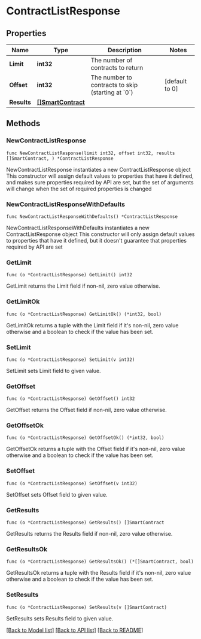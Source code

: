 # ContractListResponse

## Properties

Name | Type | Description | Notes
------------ | ------------- | ------------- | -------------
**Limit** | **int32** | The number of contracts to return | 
**Offset** | **int32** | The number to contracts to skip (starting at &#x60;0&#x60;) | [default to 0]
**Results** | [**[]SmartContract**](SmartContract.md) |  | 

## Methods

### NewContractListResponse

`func NewContractListResponse(limit int32, offset int32, results []SmartContract, ) *ContractListResponse`

NewContractListResponse instantiates a new ContractListResponse object
This constructor will assign default values to properties that have it defined,
and makes sure properties required by API are set, but the set of arguments
will change when the set of required properties is changed

### NewContractListResponseWithDefaults

`func NewContractListResponseWithDefaults() *ContractListResponse`

NewContractListResponseWithDefaults instantiates a new ContractListResponse object
This constructor will only assign default values to properties that have it defined,
but it doesn't guarantee that properties required by API are set

### GetLimit

`func (o *ContractListResponse) GetLimit() int32`

GetLimit returns the Limit field if non-nil, zero value otherwise.

### GetLimitOk

`func (o *ContractListResponse) GetLimitOk() (*int32, bool)`

GetLimitOk returns a tuple with the Limit field if it's non-nil, zero value otherwise
and a boolean to check if the value has been set.

### SetLimit

`func (o *ContractListResponse) SetLimit(v int32)`

SetLimit sets Limit field to given value.


### GetOffset

`func (o *ContractListResponse) GetOffset() int32`

GetOffset returns the Offset field if non-nil, zero value otherwise.

### GetOffsetOk

`func (o *ContractListResponse) GetOffsetOk() (*int32, bool)`

GetOffsetOk returns a tuple with the Offset field if it's non-nil, zero value otherwise
and a boolean to check if the value has been set.

### SetOffset

`func (o *ContractListResponse) SetOffset(v int32)`

SetOffset sets Offset field to given value.


### GetResults

`func (o *ContractListResponse) GetResults() []SmartContract`

GetResults returns the Results field if non-nil, zero value otherwise.

### GetResultsOk

`func (o *ContractListResponse) GetResultsOk() (*[]SmartContract, bool)`

GetResultsOk returns a tuple with the Results field if it's non-nil, zero value otherwise
and a boolean to check if the value has been set.

### SetResults

`func (o *ContractListResponse) SetResults(v []SmartContract)`

SetResults sets Results field to given value.



[[Back to Model list]](../README.md#documentation-for-models) [[Back to API list]](../README.md#documentation-for-api-endpoints) [[Back to README]](../README.md)


